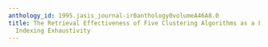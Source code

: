 ```yaml
---
anthology_id: 1995.jasis_journal-ir0anthology0volumeA46A8.0
title: The Retrieval Effectiveness of Five Clustering Algorithms as a Function of
  Indexing Exhaustivity
---
```

